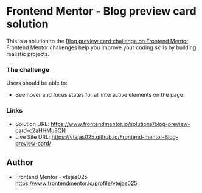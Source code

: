 # Frontend Mentor - Blog preview card solution

This is a solution to the [Blog preview card challenge on Frontend Mentor](https://www.frontendmentor.io/challenges/blog-preview-card-ckPaj01IcS). Frontend Mentor challenges help you improve your coding skills by building realistic projects. 

### The challenge

Users should be able to:

- See hover and focus states for all interactive elements on the page

### Links

- Solution URL: https://www.frontendmentor.io/solutions/blog-preview-card-c2aHHMu9QN
- Live Site URL: https://vtejas025.github.io/Frontend-mentor-Blog-preview-card/

## Author

- Frontend Mentor - vtejas025 https://www.frontendmentor.io/profile/vtejas025
